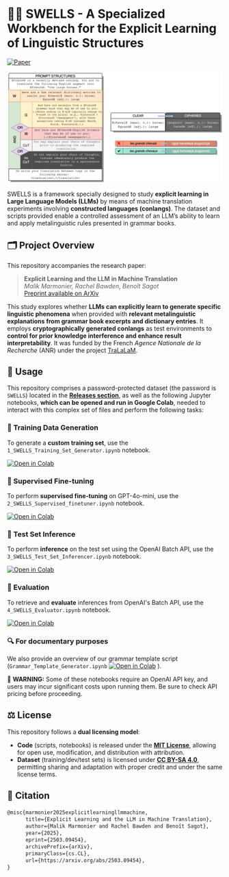 # 🌊🌊 SWELLS - A Specialized Workbench for the Explicit Learning of Linguistic Structures
[![Paper](http://img.shields.io/badge/Arxiv:2503.09454-B31B1B.svg)](https://arxiv.org/abs/2503.09454)

<p align="center">
  <picture>
    <!-- Dark Mode SVG -->
    <source srcset="SWELLS_dark.svg" media="(prefers-color-scheme: dark)">
    <!-- Light Mode SVG (Default) -->
    <img src="SWELLS.svg" alt="Synoptic Illustration" width="800">
  </picture>
</p>


SWELLS is a framework specially designed to study **explicit learning in Large Language Models (LLMs)** by means of machine translation experiments involving **constructed languages (conlangs)**. The dataset and scripts provided enable a controlled assessment of an LLM’s ability to learn and apply metalinguistic rules presented in grammar books.

## 🗂 **Project Overview**

This repository accompanies the research paper:

> **Explicit Learning and the LLM in Machine Translation**  
> *Malik Marmonier, Rachel Bawden, Benoît Sagot*  
> [Preprint available on ArXiv](https://arxiv.org/abs/2503.09454)

This study explores whether **LLMs can explicitly learn to generate specific linguistic phenomena** when provided with **relevant metalinguistic explanations from grammar book excerpts and dictionary entries**. It employs **cryptographically generated conlangs** as test environments to **control for prior knowledge interference and enhance result interpretability**. It was funded by the French _Agence Nationale de la Recherche_ (ANR) under the project [TraLaLaM](https://ressources.chapsvision.com/fr/tralalam/projet).

## 🧩 **Usage**

This repository comprises a password-protected dataset (the password is `SWELLS`) located in the **[Releases section](https://github.com/mmarmonier/SWELLS/releases)**, as well as the following Jupyter notebooks, **which can be opened and run in Google Colab**, needed to interact with this complex set of files and perform the following tasks:

### **🔹 Training Data Generation**
To generate a **custom training set**, use the `1_SWELLS_Training_Set_Generator.ipynb` notebook. 

<a target="_blank" href="https://colab.research.google.com/github/mmarmonier/SWELLS/blob/main/1_SWELLS_Training_Set_Generator.ipynb">
  <img src="https://colab.research.google.com/assets/colab-badge.svg" alt="Open in Colab"/>
</a>

### **🔹 Supervised Fine-tuning**
To perform **supervised fine-tuning** on GPT-4o-mini, use the `2_SWELLS_Supervised_finetuner.ipynb` notebook.

<a target="_blank" href="https://colab.research.google.com/github/mmarmonier/SWELLS/blob/main/2_SWELLS_Supervised_finetuner.ipynb">
  <img src="https://colab.research.google.com/assets/colab-badge.svg" alt="Open in Colab"/>
</a>


### **🔹 Test Set Inference**
To perform **inference** on the test set using the OpenAI Batch API, use the `3_SWELLS_Test_Set_Inferencer.ipynb` notebook.

<a target="_blank" href="https://colab.research.google.com/github/mmarmonier/SWELLS/blob/main/3_SWELLS_Test_Set_Inferencer.ipynb">
  <img src="https://colab.research.google.com/assets/colab-badge.svg" alt="Open in Colab"/>
</a>


### **🔹 Evaluation**
To retrieve and **evaluate** inferences from OpenAI's Batch API, use the `4_SWELLS_Evaluator.ipynb` notebook.

<a target="_blank" href="https://colab.research.google.com/github/mmarmonier/SWELLS/blob/main/4_SWELLS_Evaluator.ipynb">
  <img src="https://colab.research.google.com/assets/colab-badge.svg" alt="Open in Colab"/>
</a>


### 🔍 **For documentary purposes** 
We also provide an overview of our grammar template script (`Grammar_Template_Generator.ipynb` <a target="_blank" href="https://colab.research.google.com/github/mmarmonier/SWELLS/blob/main/Grammar_Template_Generator.ipynb">
  <img src="https://colab.research.google.com/assets/colab-badge.svg" alt="Open in Colab"/></a> ).

🚨 **WARNING:** Some of these notebooks require an OpenAI API key, and users may incur significant costs upon running them. Be sure to check API pricing before proceeding.

## ⚖ **License**
This repository follows a **dual licensing model**:

- **Code** (scripts, notebooks) is released under the **[MIT License](https://opensource.org/license/mit/)**, allowing for open use, modification, and distribution with attribution.
- **Dataset** (training/dev/test sets) is licensed under **[CC BY-SA 4.0](http://creativecommons.org/licenses/by/4.0/)**, permitting sharing and adaptation with proper credit and under the same license terms.

## 📝 **Citation**
```
@misc{marmonier2025explicitlearningllmmachine,
      title={Explicit Learning and the LLM in Machine Translation}, 
      author={Malik Marmonier and Rachel Bawden and Benoît Sagot},
      year={2025},
      eprint={2503.09454},
      archivePrefix={arXiv},
      primaryClass={cs.CL},
      url={https://arxiv.org/abs/2503.09454}, 
}
```
